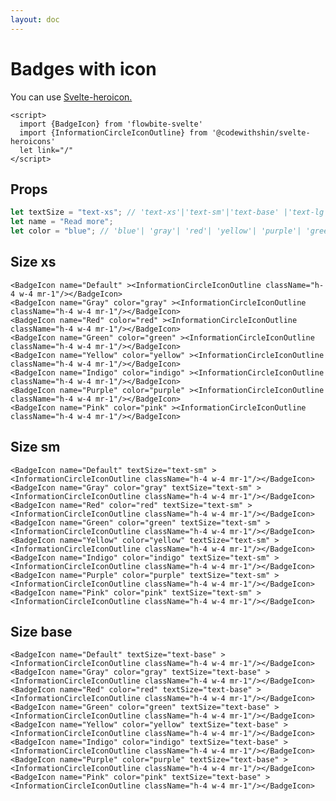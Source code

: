 ```yaml
---
layout: doc
---
```


<script>
  import {BadgeIcon} from 'flowbite-svelte'
  import {InformationCircleIconOutline} from '@codewithshin/svelte-heroicons'
  let link="/"
</script>


<h1 class="text-3xl w-full text-gray-900 dark:text-white py-8">Badges with icon</h1>

<p class="text-lg w-full text-gray-900 dark:text-white py-4">You can use <a href="https://github.com/shinokada/svelte-heroicons" target="_blank" class="text-blue-600 hover:underline dark:text-blue-500">Svelte-heroicon.</a></p>

```svelte
<script>
  import {BadgeIcon} from 'flowbite-svelte'
  import {InformationCircleIconOutline} from '@codewithshin/svelte-heroicons'
  let link="/"
</script>
```

<h2 class="text-2xl w-full text-gray-900 dark:text-white py-8">Props</h2>

```js
let textSize = "text-xs"; // 'text-xs'|'text-sm'|'text-base' |'text-lg' |'text-xl'|'text-2xl'|'text-3xl'|'text-4xl'
let name = "Read more";
let color = "blue"; // 'blue'| 'gray'| 'red'| 'yellow'| 'purple'| 'green'| 'indigo'| 'purple'| 'pink'
```

<h2 class="text-2xl w-full dark:text-white py-8">Size xs</h2>

<div
  class="container flex flex-wrap justify-evenly rounded-xl my-4 mx-auto bg-gradient-to-r bg-white dark:bg-gray-900 border border-gray-200 dark:border-gray-700 p-2 sm:p-6">
<BadgeIcon name="Default" ><InformationCircleIconOutline className="h-4 w-4 mr-1"/></BadgeIcon>
<BadgeIcon name="Gray" color="gray" ><InformationCircleIconOutline className="h-4 w-4 mr-1"/></BadgeIcon>
<BadgeIcon name="Red" color="red" ><InformationCircleIconOutline className="h-4 w-4 mr-1"/></BadgeIcon>
<BadgeIcon name="Green" color="green" ><InformationCircleIconOutline className="h-4 w-4 mr-1"/></BadgeIcon>
<BadgeIcon name="Yellow" color="yellow" ><InformationCircleIconOutline className="h-4 w-4 mr-1"/></BadgeIcon>
<BadgeIcon name="Indigo" color="indigo" ><InformationCircleIconOutline className="h-4 w-4 mr-1"/></BadgeIcon>
<BadgeIcon name="Purple" color="purple" ><InformationCircleIconOutline className="h-4 w-4 mr-1"/></BadgeIcon>
<BadgeIcon name="Pink" color="pink" ><InformationCircleIconOutline className="h-4 w-4 mr-1"/></BadgeIcon>
</div>

```svelte
<BadgeIcon name="Default" ><InformationCircleIconOutline className="h-4 w-4 mr-1"/></BadgeIcon>
<BadgeIcon name="Gray" color="gray" ><InformationCircleIconOutline className="h-4 w-4 mr-1"/></BadgeIcon>
<BadgeIcon name="Red" color="red" ><InformationCircleIconOutline className="h-4 w-4 mr-1"/></BadgeIcon>
<BadgeIcon name="Green" color="green" ><InformationCircleIconOutline className="h-4 w-4 mr-1"/></BadgeIcon>
<BadgeIcon name="Yellow" color="yellow" ><InformationCircleIconOutline className="h-4 w-4 mr-1"/></BadgeIcon>
<BadgeIcon name="Indigo" color="indigo" ><InformationCircleIconOutline className="h-4 w-4 mr-1"/></BadgeIcon>
<BadgeIcon name="Purple" color="purple" ><InformationCircleIconOutline className="h-4 w-4 mr-1"/></BadgeIcon>
<BadgeIcon name="Pink" color="pink" ><InformationCircleIconOutline className="h-4 w-4 mr-1"/></BadgeIcon>
```

<h2 class="text-2xl w-full dark:text-white py-8">Size sm</h2>

<div
  class="container flex flex-wrap justify-evenly rounded-xl my-4 mx-auto bg-gradient-to-r bg-white dark:bg-gray-900 border border-gray-200 dark:border-gray-700 p-2 sm:p-6">
<BadgeIcon name="Default" textSize="text-sm" ><InformationCircleIconOutline className="h-4 w-4 mr-1"/></BadgeIcon>
<BadgeIcon name="Gray" color="gray" textSize="text-sm" ><InformationCircleIconOutline className="h-4 w-4 mr-1"/></BadgeIcon>
<BadgeIcon name="Red" color="red" textSize="text-sm" ><InformationCircleIconOutline className="h-4 w-4 mr-1"/></BadgeIcon>
<BadgeIcon name="Green" color="green" textSize="text-sm" ><InformationCircleIconOutline className="h-4 w-4 mr-1"/></BadgeIcon>
<BadgeIcon name="Yellow" color="yellow" textSize="text-sm" ><InformationCircleIconOutline className="h-4 w-4 mr-1"/></BadgeIcon>
<BadgeIcon name="Indigo" color="indigo" textSize="text-sm" ><InformationCircleIconOutline className="h-4 w-4 mr-1"/></BadgeIcon>
<BadgeIcon name="Purple" color="purple" textSize="text-sm" ><InformationCircleIconOutline className="h-4 w-4 mr-1"/></BadgeIcon>
<BadgeIcon name="Pink" color="pink" textSize="text-sm" ><InformationCircleIconOutline className="h-4 w-4 mr-1"/></BadgeIcon>
</div>

```svelte
<BadgeIcon name="Default" textSize="text-sm" ><InformationCircleIconOutline className="h-4 w-4 mr-1"/></BadgeIcon>
<BadgeIcon name="Gray" color="gray" textSize="text-sm" ><InformationCircleIconOutline className="h-4 w-4 mr-1"/></BadgeIcon>
<BadgeIcon name="Red" color="red" textSize="text-sm" ><InformationCircleIconOutline className="h-4 w-4 mr-1"/></BadgeIcon>
<BadgeIcon name="Green" color="green" textSize="text-sm" ><InformationCircleIconOutline className="h-4 w-4 mr-1"/></BadgeIcon>
<BadgeIcon name="Yellow" color="yellow" textSize="text-sm" ><InformationCircleIconOutline className="h-4 w-4 mr-1"/></BadgeIcon>
<BadgeIcon name="Indigo" color="indigo" textSize="text-sm" ><InformationCircleIconOutline className="h-4 w-4 mr-1"/></BadgeIcon>
<BadgeIcon name="Purple" color="purple" textSize="text-sm" ><InformationCircleIconOutline className="h-4 w-4 mr-1"/></BadgeIcon>
<BadgeIcon name="Pink" color="pink" textSize="text-sm" ><InformationCircleIconOutline className="h-4 w-4 mr-1"/></BadgeIcon>
```

<h2 class="text-2xl w-full dark:text-white py-8">Size base</h2>

<div
  class="container flex flex-wrap justify-evenly rounded-xl my-4 mx-auto bg-gradient-to-r bg-white dark:bg-gray-900 border border-gray-200 dark:border-gray-700 p-2 sm:p-6">
<BadgeIcon name="Default" textSize="text-base" ><InformationCircleIconOutline className="h-4 w-4 mr-1"/></BadgeIcon>
<BadgeIcon name="Gray" color="gray" textSize="text-base" ><InformationCircleIconOutline className="h-4 w-4 mr-1"/></BadgeIcon>
<BadgeIcon name="Red" color="red" textSize="text-base" ><InformationCircleIconOutline className="h-4 w-4 mr-1"/></BadgeIcon>
<BadgeIcon name="Green" color="green" textSize="text-base" ><InformationCircleIconOutline className="h-4 w-4 mr-1"/></BadgeIcon>
<BadgeIcon name="Yellow" color="yellow" textSize="text-base" ><InformationCircleIconOutline className="h-4 w-4 mr-1"/></BadgeIcon>
<BadgeIcon name="Indigo" color="indigo" textSize="text-base" ><InformationCircleIconOutline className="h-4 w-4 mr-1"/></BadgeIcon>
<BadgeIcon name="Purple" color="purple" textSize="text-base" ><InformationCircleIconOutline className="h-4 w-4 mr-1"/></BadgeIcon>
<BadgeIcon name="Pink" color="pink" textSize="text-base" ><InformationCircleIconOutline className="h-4 w-4 mr-1"/></BadgeIcon>
</div>

```svelte
<BadgeIcon name="Default" textSize="text-base" ><InformationCircleIconOutline className="h-4 w-4 mr-1"/></BadgeIcon>
<BadgeIcon name="Gray" color="gray" textSize="text-base" ><InformationCircleIconOutline className="h-4 w-4 mr-1"/></BadgeIcon>
<BadgeIcon name="Red" color="red" textSize="text-base" ><InformationCircleIconOutline className="h-4 w-4 mr-1"/></BadgeIcon>
<BadgeIcon name="Green" color="green" textSize="text-base" ><InformationCircleIconOutline className="h-4 w-4 mr-1"/></BadgeIcon>
<BadgeIcon name="Yellow" color="yellow" textSize="text-base" ><InformationCircleIconOutline className="h-4 w-4 mr-1"/></BadgeIcon>
<BadgeIcon name="Indigo" color="indigo" textSize="text-base" ><InformationCircleIconOutline className="h-4 w-4 mr-1"/></BadgeIcon>
<BadgeIcon name="Purple" color="purple" textSize="text-base" ><InformationCircleIconOutline className="h-4 w-4 mr-1"/></BadgeIcon>
<BadgeIcon name="Pink" color="pink" textSize="text-base" ><InformationCircleIconOutline className="h-4 w-4 mr-1"/></BadgeIcon>
```